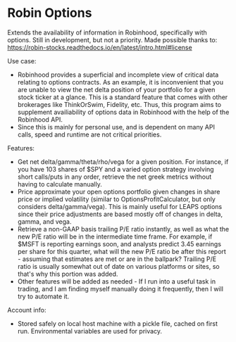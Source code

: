 # Robin Options 
Extends the availability of information in Robinhood, specifically with options. Still in development, but not a priority. Made possible thanks to: 
https://robin-stocks.readthedocs.io/en/latest/intro.html#license

Use case:
- Robinhood provides a superficial and incomplete view of critical data relating to options contracts. As an example, it is inconvenient that you are unable to view the net delta position of your portfolio for a given stock ticker at a glance. This is a standard feature that comes with other brokerages like ThinkOrSwim, Fidelity, etc. Thus, this program aims to supplement availiability of options data in Robinhood with the help of the Robinhood API. 
- Since this is mainly for personal use, and is dependent on many API calls, speed and runtime are not critical priorities.

Features:
- Get net delta/gamma/theta/rho/vega for a given position. For instance, if you have 103 shares of $SPY and a varied option strategy involving short calls/puts in any order, retrieve the net greek metrics without having to calculate manually. 
- Price approximate your open options portfolio given changes in share price or implied volatility (similar to OptionsProfitCalculator, but only considers delta/gamma/vega). This is mainly useful for LEAPS options since their price adjustments are based mostly off of changes in delta, gamma, and vega.
- Retrieve a non-GAAP basis trailing P/E ratio instantly, as well as what the new P/E ratio will be in the intermediate time frame. For example, if $MSFT is reporting earnings soon, and analysts predict 3.45 earnings per share for this quarter, what will the new P/E ratio be after this report - assuming that estimates are met or are in the ballpark? Trailing P/E ratio is usually somewhat out of date on various platforms or sites, so that's why this portion was added.
- Other features will be added as needed - If I run into a useful task in trading, and I am finding myself manually doing it frequently, then I will try to automate it.

Account info:
- Stored safely on local host machine with a pickle file, cached on first run. Environmental variables are used for privacy.
